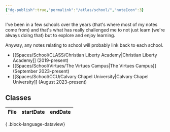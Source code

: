 ```yaml
---
{"dg-publish":true,"permalink":"/atlas/school/","noteIcon":3}
---
```


I've been in a few schools over the years (that's where most of my notes come from) and that's what has really challenged me to not just learn (we're always doing that) but to explore and enjoy learning.

Anyway, any notes relating to school will probably link back to each school.

- [[Spaces/School/CLASS/Christian Liberty Academy\|Christian Liberty Academy]] (2019-present)
- [[Spaces/School/Virtues/The Virtues Campus\|The Virtues Campus]] (September 2023-present)
- [[Spaces/School/CCU/Calvary Chapel University\|Calvary Chapel University]] (August 2023-present)

## Classes
| File | startDate | endDate |
| ---- | --------- | ------- |

{ .block-language-dataview}
